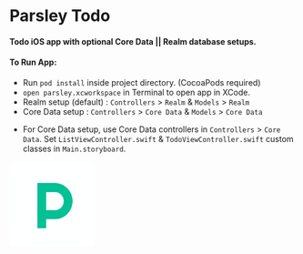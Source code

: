 #  Parsley Todo

#### Todo iOS app with optional Core Data || Realm database setups.

#### **To Run App:** 
- Run `pod install` inside project directory. (CocoaPods required)
- `open parsley.xcworkspace` in Terminal to open app in XCode.
- Realm setup (default) :  `Controllers` > `Realm` & `Models` > `Realm`
- Core Data setup : `Controllers` > `Core Data` & `Models` > `Core Data`

* For Core Data setup, use Core Data controllers in `Controllers` > `Core Data`. Set `ListViewController.swift` & `TodoViewController.swift` custom classes in `Main.storyboard`.

<img src="Parsley/Assets.xcassets/parsley_logo.imageset/parsley_logo.png" alt="Parsley Todo App Icon" width="150" height="150"/>
